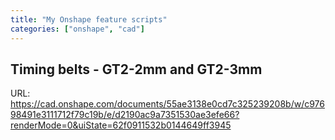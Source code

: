 ```yaml
---
title: "My Onshape feature scripts"
categories: ["onshape", "cad"]
---
```


## Timing belts - GT2-2mm and GT2-3mm
URL: <https://cad.onshape.com/documents/55ae3138e0cd7c325239208b/w/c97698491e3111712f79c19b/e/d2190ac9a7351530ae3efe66?renderMode=0&uiState=62f0911532b0144649ff3945>